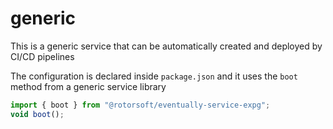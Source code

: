 # generic

This is a generic service that can be automatically created and deployed by CI/CD pipelines

The configuration is declared inside `package.json` and it uses the `boot` method from a generic service library

```typescript
import { boot } from "@rotorsoft/eventually-service-expg";
void boot();
```
